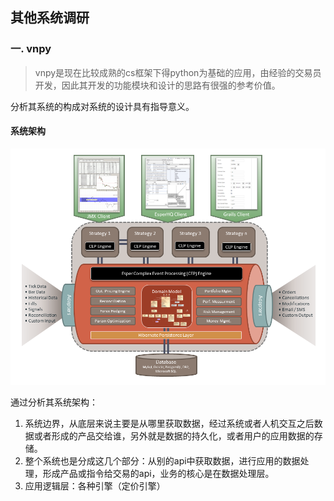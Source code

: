 ## 其他系统调研

### 一. vnpy
> vnpy是现在比较成熟的cs框架下得python为基础的应用，由经验的交易员开发，因此其开发的功能模块和设计的思路有很强的参考价值。

分析其系统的构成对系统的设计具有指导意义。

#### 系统架构

![ALgoFramework系统架构](ALgoFramework.png)

通过分析其系统架构：

1. 系统边界，从底层来说主要是从哪里获取数据，经过系统或者人机交互之后数据或者形成的产品交给谁，另外就是数据的持久化，或者用户的应用数据的存储。
2. 整个系统也是分成这几个部分：从别的api中获取数据，进行应用的数据处理，形成产品或指令给交易的api，业务的核心是在数据处理层。
3. 应用逻辑层：各种引擎（定价引擎）
